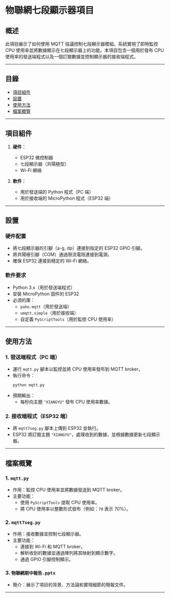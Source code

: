 # 物聯網七段顯示器項目

## 概述
此項目展示了如何使用 MQTT 協議控制七段顯示器模組。系統實現了即時監控 CPU 使用率並將數據顯示在七段顯示器上的功能。本項目包含一個用於發布 CPU 使用率的發送端程式以及一個訂閱數據並控制顯示器的接收端程式。

---

## 目錄
- [項目組件](#項目組件)
- [設置](#設置)
- [使用方法](#使用方法)
- [檔案概覽](#檔案概覽)

---

## 項目組件
1. **硬件**：
   - ESP32 微控制器
   - 七段顯示器（共陽極型）
   - Wi-Fi 網絡

2. **軟件**：
   - 用於發送端的 Python 程式（PC 端）
   - 用於接收端的 MicroPython 程式（ESP32 端）

---

## 設置

### 硬件配置
- 將七段顯示器的引腳（a-g, dp）連接到指定的 ESP32 GPIO 引腳。
- 將共陽極引腳（COM）通過限流電阻連接到電源。
- 確保 ESP32 連接到穩定的 Wi-Fi 網絡。

### 軟件要求
- Python 3.x（用於發送端程式）
- 安裝 MicroPython 固件的 ESP32
- 必須的庫：
  - `paho.mqtt`（用於發送端）
  - `umqtt.simple`（用於接收端）
  - 自定義 `PyScriptTools`（用於監控 CPU 使用率）

---

## 使用方法

### 1. 發送端程式（PC 端）
- 運行 `mqtt.py` 腳本以監控並將 CPU 使用率發布到 MQTT broker。
- 執行命令：
  ```bash
  python mqtt.py
  ```
- 預期輸出：
  - 每秒向主題 `"XIANGYU"` 發布 CPU 使用率數據。

### 2. 接收端程式（ESP32 端）
- 將 `mqtt7seg.py` 腳本上傳到 ESP32 並執行。
- ESP32 將訂閱主題 `"XIANGYU"`，處理收到的數據，並根據數據更新七段顯示器。

---

## 檔案概覽

### 1. `mqtt.py`
- 作用：監控 CPU 使用率並將數據發送到 MQTT broker。
- 主要功能：
  - 使用 `PyScriptTools` 提取 CPU 使用率。
  - 將 CPU 使用率以整數形式發布（例如：`70` 表示 70%）。

### 2. `mqtt7seg.py`
- 作用：接收數據並控制七段顯示器。
- 主要功能：
  - 連接到 Wi-Fi 和 MQTT broker。
  - 解析收到的數據並通過陣列將其映射到顯示數字。
  - 通過 GPIO 引腳控制顯示。

### 3. `物聯網期中報告.pptx`
- 簡介：展示了項目的背景、方法論和實現細節的簡報文件。

---


